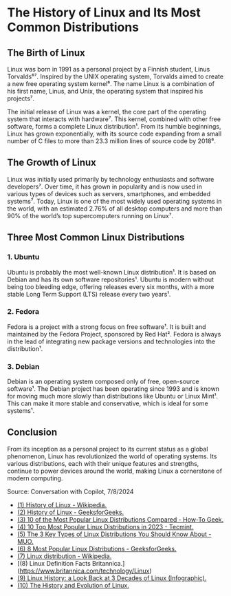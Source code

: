 # The History of Linux and Its Most Common Distributions

## The Birth of Linux

Linux was born in 1991 as a personal project by a Finnish student, Linus Torvalds⁶⁷. Inspired by the UNIX operating system, Torvalds aimed to create a new free operating system kernel⁶. The name Linux is a combination of his first name, Linus, and Unix, the operating system that inspired his projects⁷.

The initial release of Linux was a kernel, the core part of the operating system that interacts with hardware⁷. This kernel, combined with other free software, forms a complete Linux distribution¹. From its humble beginnings, Linux has grown exponentially, with its source code expanding from a small number of C files to more than 23.3 million lines of source code by 2018⁶.

## The Growth of Linux

Linux was initially used primarily by technology enthusiasts and software developers⁷. Over time, it has grown in popularity and is now used in various types of devices such as servers, smartphones, and embedded systems⁷. Today, Linux is one of the most widely used operating systems in the world, with an estimated 2.76% of all desktop computers and more than 90% of the world’s top supercomputers running on Linux⁷.

## Three Most Common Linux Distributions

### 1. Ubuntu

Ubuntu is probably the most well-known Linux distribution¹. It is based on Debian and has its own software repositories¹. Ubuntu is modern without being too bleeding edge, offering releases every six months, with a more stable Long Term Support (LTS) release every two years¹.

### 2. Fedora

Fedora is a project with a strong focus on free software¹. It is built and maintained by the Fedora Project, sponsored by Red Hat². Fedora is always in the lead of integrating new package versions and technologies into the distribution¹.

### 3. Debian

Debian is an operating system composed only of free, open-source software¹. The Debian project has been operating since 1993 and is known for moving much more slowly than distributions like Ubuntu or Linux Mint¹. This can make it more stable and conservative, which is ideal for some systems¹.

## Conclusion

From its inception as a personal project to its current status as a global phenomenon, Linux has revolutionized the world of operating systems. Its various distributions, each with their unique features and strengths, continue to power devices around the world, making Linux a cornerstone of modern computing.

Source: Conversation with Copilot, 7/8/2024
- [(1) History of Linux - Wikipedia.](https://en.wikipedia.org/wiki/History_of_Linux.)
- [(2) History of Linux - GeeksforGeeks.](https://www.geeksforgeeks.org/linux-history/.)
- [(3) 10 of the Most Popular Linux Distributions Compared - How-To Geek.](https://www.howtogeek.com/191207/)
- [(4) 10 Top Most Popular Linux Distributions in 2023 - Tecmint.](https://www.tecmint.com/top-most-popular-linux-distributions/.)
- [(5) The 3 Key Types of Linux Distributions You Should Know About - MUO.](https://www.makeuseof.com/key-types-of-linux-distributions/.)
- [(6) 8 Most Popular Linux Distributions - GeeksforGeeks.](https://www.geeksforgeeks.org/8-most-popular-linux-distributions/.)
- [(7) Linux distribution - Wikipedia.](https://en.wikipedia.org/wiki/Linux_distribution.)
- [(8) Linux Definition Facts Britannica.] (https://www.britannica.com/technology/Linux)
- [(9) Linux History: a Look Back at 3 Decades of Linux (Infographic).](https://linuxstans.com/linux-history/.)
- [(10) The History and Evolution of Linux.](https://linuxhall.org/the-history-and-evolution-of-linux/.)